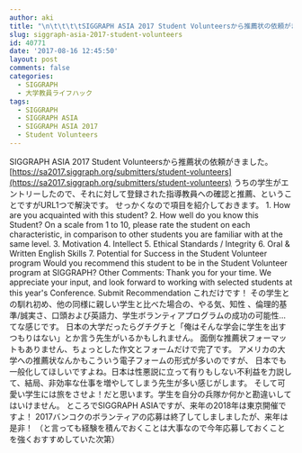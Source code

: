 ```yaml
---
author: aki
title: "\n\t\t\t\tSIGGRAPH ASIA 2017 Student Volunteersから推薦状の依頼がきたので...\t\t"
slug: siggraph-asia-2017-student-volunteers
id: 40771
date: '2017-08-16 12:45:50'
layout: post
comments: false
categories:
  - SIGGRAPH
  - 大学教員ライフハック
tags:
  - SIGGRAPH
  - SIGGRAPH ASIA
  - SIGGRAPH ASIA 2017
  - Student Volunteers
---
```


SIGGRAPH ASIA 2017 Student Volunteersから推薦状の依頼がきました。 [https://sa2017.siggraph.org/submitters/student-volunteers](https://sa2017.siggraph.org/submitters/student-volunteers) うちの学生がエントリーしたので、それに対して登録された指導教員への確認と推薦、ということですがURL1つで解決です。 せっかくなので項目を紹介しておきます。 1\. How are you acquainted with this student? 2\. How well do you know this Student? On a scale from 1 to 10, please rate the student on each characteristic, in comparison to other students you are familiar with at the same level. 3\. Motivation 4\. Intellect 5\. Ethical Standards / Integrity 6\. Oral & Written English Skills 7\. Potential for Success in the Student Volunteer program Would you recommend this student to be in the Student Volunteer program at SIGGRAPH? Other Comments: Thank you for your time. We appreciate your input, and look forward to working with selected students at this year's Conference. Submit Recommendation これだけです！ その学生との馴れ初め、他の同様に親しい学生と比べた場合の、やる気、知性 、倫理的基準/誠実さ、口頭および英語力、学生ボランティアプログラムの成功の可能性…てな感じです。 日本の大学だったらグチグチと「俺はそんな学会に学生を出すつもりはない」とか言う先生がいるかもしれません。 面倒な推薦状フォーマットもありません、ちょっとした作文とフォームだけで完了です。 アメリカの大学への推薦状なんかもこういう電子フォームの形式が多いのですが、 日本でも一般化してほしいですよね。日本は性悪説に立って有りもしない不利益を力説して、結局、非効率な仕事を増やしてしまう先生が多い感じがします。 そして可愛い学生には旅をさせよ！だと思います。学生を自分の兵隊か何かと勘違いしてはいけません。 ところでSIGGRAPH ASIAですが、来年の2018年は東京開催ですよ！ 2017バンコクのボランティアの応募は終了してしましましたが、来年は是非！ （と言っても経験を積んでおくことは大事なので今年応募しておくことを強くおすすめしていた次第）